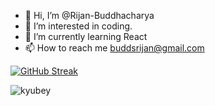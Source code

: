 - 👋 Hi, I’m @Rijan-Buddhacharya
- 👀 I’m interested in coding.
- 🌱 I’m currently learning React
- 📫 How to reach me buddsrijan@gmail.com

<!---
Rijan-Budds/Rijan-Budds is a ✨ special ✨ repository because its `README.md` (this file) appears on your GitHub profile.
You can click the Preview link to take a look at your changes.
--->

[![GitHub Streak](https://streak-stats.demolab.com/?user=Rijan-Budds)](https://git.io/streak-stats)

![kyubey](https://github.com/Rijan-Budds/Rijan-Budds/assets/97865921/2b43d563-7c1a-4643-9c6b-474aa084f7c7)

